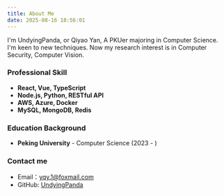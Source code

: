 ```yaml
---
title: About Me
date: 2025-08-16 18:56:01
---
```


I'm UndyingPanda, or Qiyao Yan, A PKUer majoring in Computer Science. I'm keen to new techniques. Now my research interest is in Computer Security, Computer Vision.

### Professional Skill
- **React, Vue, TypeScript**
- **Node.js, Python, RESTful API**
- **AWS, Azure, Docker**
- **MySQL, MongoDB, Redis**

### Education Background
- **Peking University** - Computer Science (2023 - )

### Contact me
- Email：yqy.1@foxmail.com
- GitHub: [UndyingPanda](https://github.com/UndyingPanda)